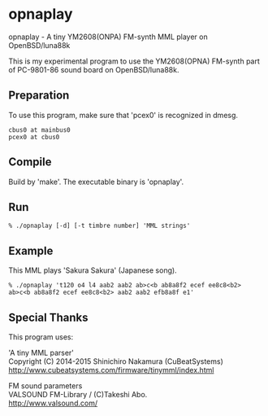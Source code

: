 opnaplay
========

opnaplay - A tiny YM2608(ONPA) FM-synth MML player on OpenBSD/luna88k

This is my experimental program to use the YM2608(OPNA) FM-synth part of
PC-9801-86 sound board on OpenBSD/luna88k.

Preparation
-----------
To use this program, make sure that 'pcex0' is recognized in dmesg.
```
cbus0 at mainbus0
pcex0 at cbus0
```

Compile
-------
Build by 'make'.  The executable binary is 'opnaplay'.

Run
---
```
% ./opnaplay [-d] [-t timbre number] 'MML strings'
```

Example
-------
This MML plays 'Sakura Sakura' (Japanese song).
```
% ./opnaplay 't120 o4 l4 aab2 aab2 ab>c<b ab8a8f2 ecef ee8c8<b2> ab>c<b ab8a8f2 ecef ee8c8<b2> aab2 aab2 efb8a8f e1'
```

Special Thanks
--------------
This program uses: 

'A tiny MML parser'  
    Copyright (C) 2014-2015 Shinichiro Nakamura (CuBeatSystems)  
    http://www.cubeatsystems.com/firmware/tinymml/index.html

FM sound parameters  
    VALSOUND FM-Library / (C)Takeshi Abo.  
    http://www.valsound.com/
